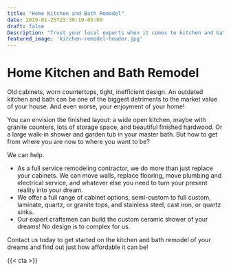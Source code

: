 ```yaml
---
title: "Home Kitchen and Bath Remodel"
date: 2019-01-25T23:30:19-05:00
draft: false
Description: "Trust your local experts when it comes to kitchen and bathroom remodeling projects. We've got decades of experience in getting the job done right and on time. (260) 438.8357"
featured_image: 'kitchen-remodel-header.jpg'
---
```

<amp-img class="" src="/kitchen-remodel-header.jpg" width="1920" height="700" alt="Home Kitchen Remodeling in Fort Wayne Indiana" title="Home Kitchen Remodeling in Fort Wayne Indiana" layout="responsive">
</amp-img>
<h1 class="h2 col-10 mx4 pb3 pt3">Home Kitchen and Bath Remodel</h1>

<p class="col-10 mx3 pb1 pt1">Old cabinets, worn countertops, tight, inefficient design. An outdated kitchen and bath can be one of the biggest detriments to the market value of your house. And even worse, your enjoyment of your home!</p>
<amp-youtube width="480"
  height="270"
  layout="responsive"
  data-param-modestbranding="1"
  data-param-rel="1"
  data-videoid="B1gdBCuVd-Y">
</amp-youtube>
<p class="col-10 mx3 pb1 pt1">You can envision the finished layout: a wide open kitchen, maybe with granite counters, lots of storage space, and beautiful finished hardwood. Or a large walk-in shower and garden tub in your master bath. But how to get from where you are now to where you want to be?</p>
<p class="col-10 mx3 pb1 pt1">We can help.</p>
<ul>
	<li>As a full service remodeling contractor, we do more than just replace your cabinets. We can move walls, replace flooring, move plumbing and electrical service, and whatever else you need to turn your present reality into your dream. </li>
	<li>We offer a full range of cabinet options, semi-custom to full custom, laminate, quartz, or granite tops, and stainless steel, cast iron, or quartz sinks.</li>
	<li>Our expert craftsmen can build the custom ceramic shower of your dreams! No design is to complex for us.</li>
</ul>
<p class="col-10 mx3 pb1 pt1">Contact us today to get started on the kitchen and bath remodel of your dreams and find out just how affordable it can be!</p>
{{< cta >}}
